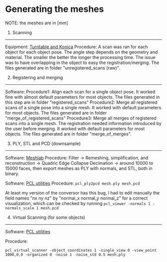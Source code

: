 Generating the meshes
=====================

NOTE: the meshes are in [mm]


1. Scanning
-----------

Equipment: [Turntable and Konica](http://sensing.konicaminolta.us/products/vivid-910-3d-laser-scanner/)
Procedure: A scan was ran for each object for each object pose. The angle step depends on the geometry and material. The smaller the better the longer the processing time. The issue was to have overlapping in the object to easy the registration/merging. The files generated are in folder "unregistered_scans (raw)".


2. Registering and merging
--------------------------

Software: 
Procedure1: Align each scan for a single object pose. It worked fine with almost default parameters for most objects. The files generated in this step are in folder "registered_scans"
Procedure2: Merge all registered scans of a single pose into a single mesh. It worked with default parameters for most objects. The files generated are in folder "merge_of_registered_scans"
Procedure3: Merge all merges of registered scans into a single mesh. The registration needed information introduced by the user before merging. It worked with default parameters for most objects. The files generated are in folder "merge_of_merges".


3. PLY, STL and PCD (downsample)
--------------------------------

Software: [Meshlab](http://meshlab.sourceforge.net/)
Procedure: Filter -> Remeshing, simplification, and reconstruction -> Quadric Edge Collapse Decimation -> around 10000 to 15000 faces, then export meshes as PLY with normals, and STL, both in binary.

Software: [PCL utilities](http://www.pointclouds.org/)
Procedure: `pcl_ply2pcd mesh.ply mesh.pcd`

At least my version of the conversor has this bug, I had to edit manually the field names "nx ny nz" by "normal_x normal_y normal_z" for a correct visualization, which can be checked by running `pcl_viewer -normals 1 -normals_scale 1 mesh.pcd`


4. Virtual Scanning (for some objects)
--------------------------------------

Software: [PCL utilities](http://www.pointclouds.org/)

Procedure: 
```
pcl_virtual_scanner -object_coordinates 1 -single_view 0 -view_point 1000,0,0 -organized 0 -noise 1 -noise_std 0.5 mesh.ply
```
